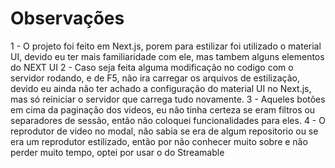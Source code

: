 # Observações

1 - O projeto foi feito em Next.js, porem para estilizar foi utilizado o material UI, devido eu ter mais familiaridade com ele, mas tambem alguns elementos do NEXT UI
2 - Caso seja feita alguma modificação no codigo com o servidor rodando, e de F5, não ira carregar os arquivos de estilização, devido eu ainda não ter achado a configuração do material UI no Next.js, mas só reiniciar o servidor que carrega tudo novamente.
3 - Aqueles botões em cima da paginação dos videos, eu não tinha certeza se eram filtros ou separadores de sessão, então não coloquei funcionalidades para eles.
4 - O reprodutor de video no modal, não sabia se era de algum repositorio ou se era um reprodutor estilizado, então por não conhecer muito sobre e não perder muito tempo, optei por usar o do Streamable

